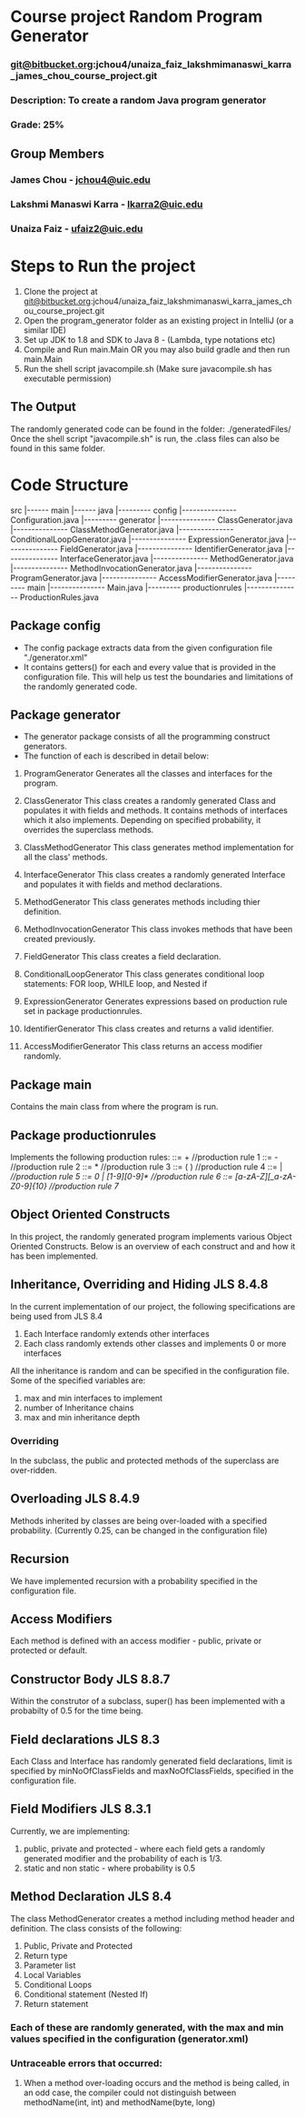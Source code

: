 # Course project Random Program Generator
### git@bitbucket.org:jchou4/unaiza_faiz_lakshmimanaswi_karra_james_chou_course_project.git
### Description: To create a random Java program generator
### Grade: 25%

## Group Members
### James Chou - jchou4@uic.edu
### Lakshmi Manaswi Karra - lkarra2@uic.edu
### Unaiza Faiz - ufaiz2@uic.edu

# Steps to Run the project
1. Clone the project at git@bitbucket.org:jchou4/unaiza_faiz_lakshmimanaswi_karra_james_chou_course_project.git
2. Open the program_generator folder as an existing project in IntelliJ (or a similar IDE)
3. Set up JDK to 1.8 and SDK to Java 8 - (Lambda, type notations etc)
4. Compile and Run main.Main OR you may also build gradle and then run main.Main
5. Run the shell script javacompile.sh (Make sure javacompile.sh has executable permission)

## The Output
The randomly generated code can be found in the folder: ./generatedFiles/
Once the shell script "javacompile.sh" is run, the .class files can also be found in this same folder.

# Code Structure
src
|------ main
|------ java
|--------- config
|--------------- Configuration.java
|--------- generator
|--------------- ClassGenerator.java
|--------------- ClassMethodGenerator.java
|--------------- ConditionalLoopGenerator.java
|--------------- ExpressionGenerator.java
|--------------- FieldGenerator.java
|--------------- IdentifierGenerator.java
|--------------- InterfaceGenerator.java
|--------------- MethodGenerator.java
|--------------- MethodInvocationGenerator.java
|--------------- ProgramGenerator.java
|--------------- AccessModifierGenerator.java
|--------- main
|--------------- Main.java
|--------- productionrules
|--------------- ProductionRules.java

## Package config
- The config package extracts data from the given configuration file "./generator.xml"
- It contains getters() for each and every value that is provided in the configuration file. This will help us test the boundaries and limitations
of the randomly generated code.

## Package generator
- The generator package consists of all the programming construct generators.
- The function of each is described in detail below:

1. ProgramGenerator
Generates all the classes and interfaces for the program.

2. ClassGenerator
This class creates a randomly generated Class and populates it with fields and methods.
It contains methods of interfaces which it also implements.
Depending on specified probability, it overrides the superclass methods.

3. ClassMethodGenerator
This class generates method implementation for all the class' methods.

4. InterfaceGenerator
This class creates a randomly generated Interface and populates it with fields and method declarations.

5. MethodGenerator
This class generates methods including thier definition.

6. MethodInvocationGenerator
This class invokes methods that have been created previously.

7. FieldGenerator
This class creates a field declaration.

8. ConditionalLoopGenerator
This class generates conditional loop statements: FOR loop, WHILE loop, and Nested if

9. ExpressionGenerator
Generates expressions based on production rule set in package productionrules.

10. IdentifierGenerator
This class creates and returns a valid identifier.

11. AccessModifierGenerator
This class returns an access modifier randomly.

## Package main
Contains the main class from where the program is run.

## Package productionrules
Implements the following production rules:
<expression> ::= <expression> + <expression>    //production rule 1
<expression> ::= <expression> - <expression>    //production rule 2
<expression> ::= <expression> * <expression>    //production rule 3
<expression> ::= ( <expression> )                //production rule 4
<expression> ::= <number> | <var>                //production rule 5
<number>     ::= 0 | [1-9][0-9]*                //production rule 6
<var>        ::= [a-zA-Z][_a-zA-Z0-9]{10} 		//production rule 7


## Object Oriented Constructs
In this project, the randomly generated program implements various Object Oriented Constructs. Below is an overview of each construct
and and how it has been implemented.

## Inheritance, Overriding and Hiding JLS 8.4.8
In the current implementation of our project, the following specifications are being used from JLS 8.4
1. Each Interface randomly extends other interfaces
2. Each class randomly extends other classes and implements 0 or more interfaces

All the inheritance is random and can be specified in the configuration file. Some of the specified variables are:
1. max and min interfaces to implement
2. number of Inheritance chains
3. max and min inheritance depth

### Overriding
In the subclass, the public and protected methods of the superclass are over-ridden.

## Overloading JLS 8.4.9
Methods inherited by classes are being over-loaded with a specified probability. (Currently 0.25, can be changed in the configuration file)

## Recursion
We have implemented recursion with a probability specified in the configuration file.

## Access Modifiers
Each method is defined with an access modifier - public, private or protected or default.

## Constructor Body JLS 8.8.7
Within the construtor of a subclass, super() has been implemented with a probabilty of 0.5 for the time being.

## Field declarations JLS 8.3
Each Class and Interface has randomly generated field declarations, limit is specified by minNoOfClassFields and maxNoOfClassFields,
specified in the configuration file.

## Field Modifiers JLS 8.3.1
Currently, we are implementing:
1. public, private and protected - where each field gets a randomly generated modifier and the probability of each is 1/3.
2. static and non static - where probability is 0.5

## Method Declaration JLS 8.4
The class MethodGenerator creates a method including method header and definition. The class consists of the following:
1. Public, Private and Protected
2. Return type
3. Parameter list
4. Local Variables
5. Conditional Loops
6. Conditional statement (Nested If)
7. Return statement
### Each of these are randomly generated, with the max and min values specified in the configuration (generator.xml)

### Untraceable errors that occurred:
1. When a method over-loading occurs and the method is being called, in an odd case, the compiler could not distinguish between
methodName(int, int) and methodName(byte, long)


